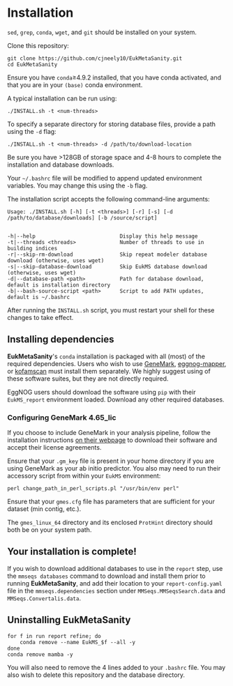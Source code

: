 # Installation

`sed`, `grep`, `conda`, `wget`, and `git` should be installed on your system.

Clone this repository:

```
git clone https://github.com/cjneely10/EukMetaSanity.git
cd EukMetaSanity
```

Ensure you have `conda`&ge;4.9.2 installed, that you have conda activated, and that you are in your `(base)` conda environment.


A typical installation can be run using:

```shell
./INSTALL.sh -t <num-threads>
```

To specify a separate directory for storing database files, provide a path using the `-d` flag:

```shell
./INSTALL.sh -t <num-threads> -d /path/to/download-location
```

Be sure you have >128GB of storage space and 4-8 hours to complete the installation and database downloads.

Your `~/.bashrc` file will be modified to append updated environment variables. You may change this using the `-b` flag.

The installation script accepts the following command-line arguments: 

```
Usage: ./INSTALL.sh [-h] [-t <threads>] [-r] [-s] [-d /path/to/database/downloads] [-b /source/script]


-h|--help                           Display this help message
-t|--threads <threads>              Number of threads to use in building indices
-r|--skip-rm-download               Skip repeat modeler database download (otherwise, uses wget)
-s|--skip-database-download         Skip EukMS database download (otherwise, uses wget)
-d|--database-path <path>           Path for database download, default is installation directory
-b|--bash-source-script <path>      Script to add PATH updates, default is ~/.bashrc
```

After running the `INSTALL.sh` script, you must restart your shell for these changes to take effect.

## Installing dependencies

**EukMetaSanity**'s `conda` installation is packaged with all (most) of the required dependencies.
Users who wish to use [GeneMark](http://topaz.gatech.edu/GeneMark/license_download.cgi), 
[eggnog-mapper](https://github.com/eggnogdb/eggnog-mapper), or [kofamscan](https://www.genome.jp/tools/kofamkoala/) 
must install them separately. We highly suggest using of these software suites, but they are not directly required.

EggNOG users should download the software using `pip` with their `EukMS_report` environment loaded. Download any other required databases.

### Configuring GeneMark 4.65_lic

If you choose to include GeneMark in your analysis pipeline, follow the installation instructions [on their webpage](http://topaz.gatech.edu/GeneMark/license_download.cgi) to download their software and accept their license agreements.

Ensure that your `.gm_key` file is present in your home directory if you are using GeneMark as your ab initio predictor. 
You also may need to run their accessory script from within your `EukMS` environment:

```
perl change_path_in_perl_scripts.pl "/usr/bin/env perl"
```

Ensure that your `gmes.cfg` file has parameters that are sufficient for your dataset (min contig, etc.).

The `gmes_linux_64` directory and its enclosed `ProtHint` directory should both be on your system path.

## **Your installation is complete!**
 
If you wish to download additional databases to use in the `report` step, use the 
`mmseqs databases` command to download and install them prior to running **EukMetaSanity**, and add their location to your 
`report-config.yaml` file in the `mmseqs.dependencies` section under `MMSeqs.MMSeqsSearch.data` and 
`MMSeqs.Convertalis.data`.


## Uninstalling EukMetaSanity

```
for f in run report refine; do
    conda remove --name EukMS_$f --all -y
done
conda remove mamba -y
```

You will also need to remove the 4 lines added to your `.bashrc` file. You may also wish to delete this repository and the database directory.

